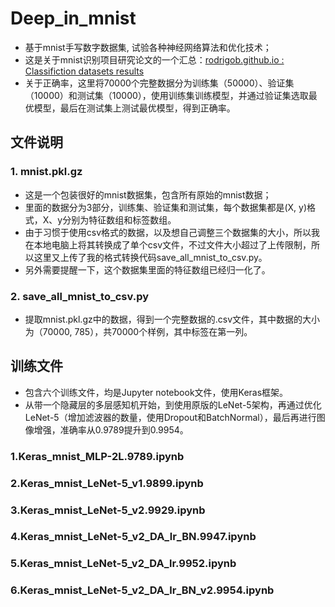 # Deep_in_mnist
- 基于mnist手写数字数据集, 试验各种神经网络算法和优化技术；
- 这是关于mnist识别项目研究论文的一个汇总：[rodrigob.github.io : Classifiction datasets results](http://rodrigob.github.io/are_we_there_yet/build/classification_datasets_results.html#4d4e495354) 
- 关于正确率，这里将70000个完整数据分为训练集（50000）、验证集（10000）和测试集（10000），使用训练集训练模型，并通过验证集选取最优模型，最后在测试集上测试最优模型，得到正确率。
## 文件说明
### 1. mnist.pkl.gz
- 这是一个包装很好的mnist数据集，包含所有原始的mnist数据；
- 里面的数据分为3部分，训练集、验证集和测试集，每个数据集都是(X, y)格式，X、y分别为特征数组和标签数组。
- 由于习惯于使用csv格式的数据，以及想自己调整三个数据集的大小，所以我在本地电脑上将其转换成了单个csv文件，不过文件大小超过了上传限制，所以这里又上传了我的格式转换代码save_all_mnist_to_csv.py。
- 另外需要提醒一下，这个数据集里面的特征数组已经归一化了。
### 2. save_all_mnist_to_csv.py
- 提取mnist.pkl.gz中的数据，得到一个完整数据的.csv文件，其中数据的大小为（70000, 785），共70000个样例，其中标签在第一列。
## 训练文件
- 包含六个训练文件，均是Jupyter notebook文件，使用Keras框架。
- 从带一个隐藏层的多层感知机开始，到使用原版的LeNet-5架构，再通过优化LeNet-5（增加滤波器的数量，使用Dropout和BatchNormal），最后再进行图像增强，准确率从0.9789提升到0.9954。
### 1.Keras_mnist_MLP-2L.9789.ipynb
### 2.Keras_mnist_LeNet-5_v1.9899.ipynb
### 3.Keras_mnist_LeNet-5_v2.9929.ipynb
### 4.Keras_mnist_LeNet-5_v2_DA_lr_BN.9947.ipynb
### 5.Keras_mnist_LeNet-5_v2_DA_lr.9952.ipynb
### 6.Keras_mnist_LeNet-5_v2_DA_lr_BN_v2.9954.ipynb

